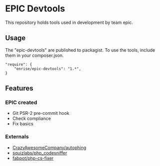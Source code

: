# EPIC Devtools

This repository holds tools used in development by team epic.

## Usage

The "epic-devtools" are published to packagist. To use the tools, include them in your composer.json.

    "require": {
        "enrise/epic-devtools": "1.*",
    }

## Features

### EPIC created

-  Git PSR-2 pre-commit hook
  - Check compliance
  - Fix basics

### Externals

- [CrazyAwesomeCompany/autophing](https://github.com/CrazyAwesomeCompany/autophing)
- [squizlabs/php_codesniffer](https://github.com/squizlabs/php_codesniffer)
- [fabpot/php-cs-fixer](https://github.com/fabpot/php-cs-fixer)
